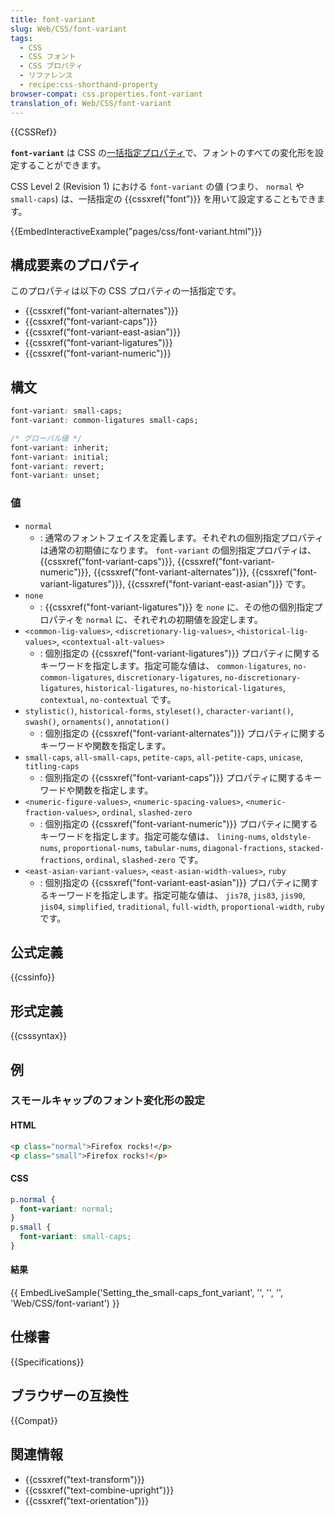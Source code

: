 ```yaml
---
title: font-variant
slug: Web/CSS/font-variant
tags:
  - CSS
  - CSS フォント
  - CSS プロパティ
  - リファレンス
  - recipe:css-shorthand-property
browser-compat: css.properties.font-variant
translation_of: Web/CSS/font-variant
---
```

{{CSSRef}}

**`font-variant`** は CSS の[一括指定プロパティ](/ja/docs/Web/CSS/Shorthand_properties)で、フォントのすべての変化形を設定することができます。

CSS Level 2 (Revision 1) における `font-variant` の値 (つまり、 `normal` や `small-caps`) は、一括指定の {{cssxref("font")}} を用いて設定することもできます。

{{EmbedInteractiveExample("pages/css/font-variant.html")}}

## 構成要素のプロパティ

このプロパティは以下の CSS プロパティの一括指定です。

- {{cssxref("font-variant-alternates")}}
- {{cssxref("font-variant-caps")}}
- {{cssxref("font-variant-east-asian")}}
- {{cssxref("font-variant-ligatures")}}
- {{cssxref("font-variant-numeric")}}

## 構文

```css
font-variant: small-caps;
font-variant: common-ligatures small-caps;

/* グローバル値 */
font-variant: inherit;
font-variant: initial;
font-variant: revert;
font-variant: unset;
```

### 値

- `normal`
  - : 通常のフォントフェイスを定義します。それぞれの個別指定プロパティは通常の初期値になります。 `font-variant` の個別指定プロパティは、 {{cssxref("font-variant-caps")}}, {{cssxref("font-variant-numeric")}}, {{cssxref("font-variant-alternates")}}, {{cssxref("font-variant-ligatures")}}, {{cssxref("font-variant-east-asian")}} です。
- `none`
  - : {{cssxref("font-variant-ligatures")}} を `none` に、その他の個別指定プロパティを `normal` に、それぞれの初期値を設定します。
- `<common-lig-values>`, `<discretionary-lig-values>`, `<historical-lig-values>`, `<contextual-alt-values>`
  - : 個別指定の {{cssxref("font-variant-ligatures")}} プロパティに関するキーワードを指定します。指定可能な値は、 `common-ligatures`, `no-common-ligatures`, `discretionary-ligatures`, `no-discretionary-ligatures`, `historical-ligatures`, `no-historical-ligatures`, `contextual`, `no-contextual` です。
- `stylistic()`, `historical-forms`, `styleset()`, `character-variant()`, `swash()`, `ornaments()`, `annotation()`
  - : 個別指定の {{cssxref("font-variant-alternates")}} プロパティに関するキーワードや関数を指定します。
- `small-caps`, `all-small-caps`, `petite-caps`, `all-petite-caps`, `unicase`, `titling-caps`
  - : 個別指定の {{cssxref("font-variant-caps")}} プロパティに関するキーワードや関数を指定します。
- `<numeric-figure-values>`, `<numeric-spacing-values>`, `<numeric-fraction-values>`, `ordinal`, `slashed-zero`
  - : 個別指定の {{cssxref("font-variant-numeric")}} プロパティに関するキーワードを指定します。指定可能な値は、 `lining-nums`, `oldstyle-nums`, `proportional-nums`, `tabular-nums`, `diagonal-fractions`, `stacked-fractions`, `ordinal`, `slashed-zero` です。
- `<east-asian-variant-values>`, `<east-asian-width-values>`, `ruby`
  - : 個別指定の {{cssxref("font-variant-east-asian")}} プロパティに関するキーワードを指定します。指定可能な値は、 `jis78`, `jis83`, `jis90`, `jis04`, `simplified`, `traditional`, `full-width`, `proportional-width`, `ruby` です。

## 公式定義

{{cssinfo}}

## 形式定義

{{csssyntax}}

## 例

<h3 id="Setting_the_small-caps_font_variant">スモールキャップのフォント変化形の設定</h3>

#### HTML

```html
<p class="normal">Firefox rocks!</p>
<p class="small">Firefox rocks!</p>
```

#### CSS

```css
p.normal {
  font-variant: normal;
}
p.small {
  font-variant: small-caps;
}
```

#### 結果

{{ EmbedLiveSample('Setting_the_small-caps_font_variant', '', '', '', 'Web/CSS/font-variant') }}

## 仕様書

{{Specifications}}

## ブラウザーの互換性

{{Compat}}

## 関連情報

- {{cssxref("text-transform")}}
- {{cssxref("text-combine-upright")}}
- {{cssxref("text-orientation")}}
